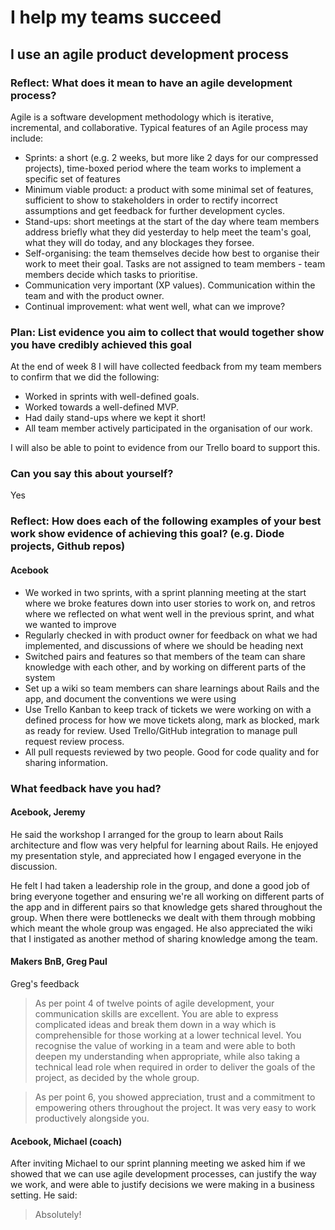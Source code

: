 # I help my teams succeed
## I use an agile product development process

### Reflect: What does it mean to have an agile development process?

Agile is a software development methodology which is iterative, incremental, and collaborative. Typical features of an Agile process may include:
- Sprints: a short (e.g. 2 weeks, but more like 2 days for our compressed projects), time-boxed period where the team works to implement a specific set of features
- Minimum viable product: a product with some minimal set of features, sufficient to show to stakeholders in order to rectify incorrect assumptions and get feedback for further development cycles.
- Stand-ups: short meetings at the start of the day where team members address briefly what they did yesterday to help meet the team's goal, what they will do today, and any blockages they forsee.
- Self-organising: the team themselves decide how best to organise their work to meet their goal. Tasks are not assigned to team members - team members decide which tasks to prioritise.
- Communication very important (XP values). Communication within the team and with the product owner.
- Continual improvement: what went well, what can we improve?

### Plan: List evidence you aim to collect that would together show you have credibly achieved this goal

At the end of week 8 I will have collected feedback from my team members to confirm that we did the following:
- Worked in sprints with well-defined goals.
- Worked towards a well-defined MVP.
- Had daily stand-ups where we kept it short!
- All team member actively participated in the organisation of our work.

I will also be able to point to evidence from our Trello board to support this.

### Can you say this about yourself?

Yes

### Reflect: How does each of the following examples of your best work show evidence of achieving this goal? (e.g. Diode projects, Github repos)

#### Acebook

- We worked in two sprints, with a sprint planning meeting at the start where we broke features down into user stories to work on, and retros where we reflected on what went well in the previous sprint, and what we wanted to improve
- Regularly checked in with product owner for feedback on what we had implemented, and discussions of where we should be heading next
- Switched pairs and features so that members of the team can share knowledge with each other, and by working on different parts of the system
- Set up a wiki so team members can share learnings about Rails and the app, and document the conventions we were using
- Use Trello Kanban to keep track of tickets we were working on with a defined process for how we move tickets along, mark as blocked, mark as ready for review. Used Trello/GitHub integration to manage pull request review process.
- All pull requests reviewed by two people. Good for code quality and for sharing information.

### What feedback have you had?

#### Acebook, Jeremy

He said the workshop I arranged for the group to learn about Rails architecture and flow was very helpful for learning about Rails. He enjoyed my presentation style, and appreciated how I engaged everyone in the discussion.

He felt I had taken a leadership role in the group, and done a good job of bring everyone together and ensuring we're all working on different parts of the app and in different pairs so that knowledge gets shared throughout the group. When there were bottlenecks we dealt with them through mobbing which meant the whole group was engaged. He also appreciated the wiki that I instigated as another method of sharing knowledge among the team.

#### Makers BnB, Greg Paul

Greg's feedback
> As per point 4 of twelve points of agile development, your communication skills are excellent. You are able to express complicated ideas and break them down in a way which is comprehensible for those working at a lower technical level. You recognise the value of working in a team and were able to both deepen my understanding when appropriate, while also taking a technical lead role when required in order to deliver the goals of the project, as decided by the whole group.

> As per point 6, you showed appreciation, trust and a commitment to empowering others throughout the project. It was very easy to work productively alongside you.

#### Acebook, Michael (coach)

After inviting Michael to our sprint planning meeting we asked him if we showed that we can use agile development processes, can justify the way we work, and were able to justify decisions we were making in a business setting. He said:

> Absolutely!